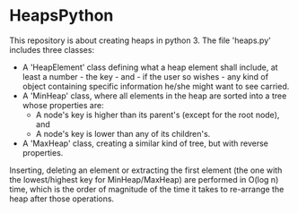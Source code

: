 # HeapsPython
This repository is about creating heaps in python 3. The file 'heaps.py' includes three classes:

- A 'HeapElement' class defining what a heap element shall include, at least a number - the key - and - if the user so wishes - any
kind of object containing specific information he/she might want to see carried.
- A 'MinHeap' class, where all elements in the heap are sorted into a tree whose properties are:
    - A node's key is higher than its parent's (except for the root node), and
    - A node's key is lower than any of its children's.
- A 'MaxHeap' class, creating a similar kind of tree, but with reverse properties.

Inserting, deleting an element or extracting the first element (the one with the lowest/highest key for MinHeap/MaxHeap) are
performed in O(log n) time, which is the order of magnitude of the time it takes to re-arrange the heap after those operations.
